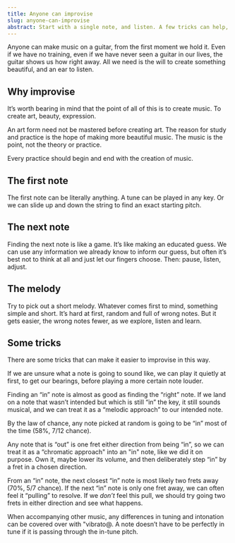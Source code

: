 ```yaml
---
title: Anyone can improvise
slug: anyone-can-improvise
abstract: Start with a single note, and listen. A few tricks can help, too.
---
```


Anyone can make music on a guitar,
from the first moment we hold it. 
Even if we have no training,
even if we have never seen a guitar in our lives,
the guitar shows us how right away. 
All we need is the will to create something beautiful, 
and an ear to listen.

## Why improvise

It’s worth bearing in mind that the point of all of this is to create music.
To create art, beauty, expression.

An art form need not be mastered before creating art. 
The reason for study and practice
is the hope of making more beautiful music.
The music is the point,
not the theory or practice.

Every practice should begin and end with the creation of music.


## The first note

The first note can be literally anything. 
A tune can be played in any key.
Or we can slide up and down the string to find an exact starting pitch. 

## The next note

Finding the next note is like a game. 
It’s like making an educated guess. 
We can use any information we already know to inform our guess,
but often it’s best not to think at all and just let our fingers choose.
Then:
pause,
listen,
adjust.

## The melody

Try to pick out a short melody.
Whatever comes first to mind,
something simple and short. 
It’s hard at first,
random and full of wrong notes.
But it gets easier,
the wrong notes fewer,
as we explore, 
listen and learn.

## Some tricks

There are some tricks that can make it easier to improvise in this way. 

If we are unsure what a note is going to sound like, 
we can play it quietly at first,
to get our bearings,
before playing a more certain note louder. 

Finding an “in” note is almost as good as finding the “right” note. If we land on a note that wasn’t intended but which is still “in” the key,
it still sounds musical,
and we can treat it as a “melodic approach” to our intended note. 

By the law of chance, any note picked at random is going to be “in” most of the time (58%, 7/12 chance). 

Any note that is “out” is one fret either direction from being “in”,
so we can treat it as a “chromatic approach" into an "in" note,
like we did it on purpose. 
Own it,
maybe lower its volume,
and then deliberately step “in” by a fret in a chosen direction. 

From an “in” note, 
the next closest “in” note is most likely two frets away (70%, 5/7 chance). 
If the next “in” note is only one fret away,
we can often feel it “pulling” to resolve.
If we *don’t* feel this pull,
we should try going two frets in either direction and see what happens.

When accompanying other music,
any differences in tuning and intonation can be covered over with "vibrato@. 
A note doesn’t have to be perfectly in tune if it is passing through the in-tune pitch. 
